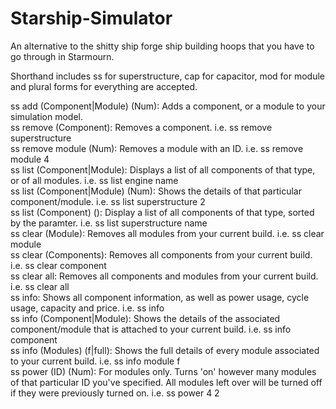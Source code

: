 # Starship-Simulator

An alternative to the shitty ship forge ship building hoops that you have to go through in Starmourn.

Shorthand includes ss for superstructure, cap for capacitor, mod for module and plural forms for everything are accepted.

ss add (Component|Module) (Num): Adds a component, or a module to your simulation model.  
ss remove (Component): Removes a component. i.e. ss remove superstructure    
ss remove module (Num): Removes a module with an ID. i.e. ss remove module 4    
ss list (Component|Module): Displays a list of all components of that type, or of all modules. i.e. ss list engine name  
ss list (Component|Module) (Num): Shows the details of that particular component/module. i.e. ss list superstructure 2  
ss list (Component) (): Display a list of all components of that type, sorted by the paramter. i.e. ss list superstructure name  
ss clear (Module): Removes all modules from your current build. i.e. ss clear module    
ss clear (Components): Removes all components from your current build. i.e. ss clear component     
ss clear all: Removes all components and modules from your current build. i.e. ss clear all     
ss info: Shows all component information, as well as power usage, cycle usage, capacity and price. i.e. ss info  
ss info (Component|Module): Shows the details of the associated component/module that is attached to your current build. i.e. ss info component    
ss info (Modules) (f|full): Shows the full details of every module associated to your current build. i.e. ss info module f  
ss power (ID) (Num): For modules only. Turns 'on' however many modules of that particular ID you've specified. All modules left over will be turned off if they were previously turned on. i.e. ss power 4 2     
  
